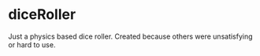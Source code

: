 # diceRoller
Just a physics based dice roller. Created because others were unsatisfying or hard to use.
